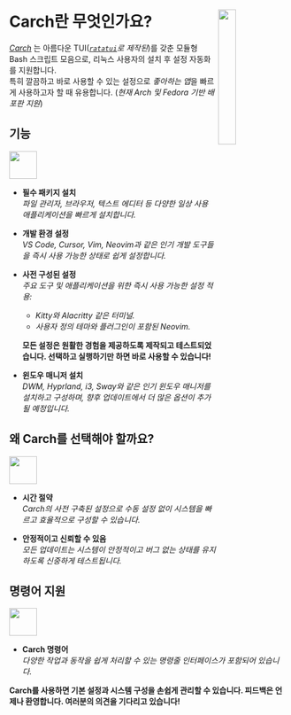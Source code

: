 <h1></h1>
<img
  src="/carch.png"
  width="25%"
  align="right"
 />

<h1>Carch란 무엇인가요?</h1>

*[Carch](https://carch.chalisehari.com.np)* 는 아름다운 TUI(*[`ratatui`](https://github.com/ratatui-org/ratatui)로 제작된*)를 갖춘 모듈형 Bash 스크립트 모음으로, 리눅스 사용자의 설치 후 설정 자동화를 지원합니다.  
특히 깔끔하고 바로 사용할 수 있는 설정으로 *좋아하는 앱*을 빠르게 사용하고자 할 때 유용합니다. (*현재 Arch 및 Fedora 기반 배포판 지원*)

## 기능
<img src="https://img.icons8.com/?size=80&id=vSx5PNyFqTTo&format=png" width="50" /> 

- **필수 패키지 설치**  
  *파일 관리자, 브라우저, 텍스트 에디터 등 다양한 일상 사용 애플리케이션을 빠르게 설치합니다.*  

- **개발 환경 설정**  
  *VS Code, Cursor, Vim, Neovim과 같은 인기 개발 도구들을 즉시 사용 가능한 상태로 쉽게 설정합니다.*  

- **사전 구성된 설정**  
  *주요 도구 및 애플리케이션을 위한 즉시 사용 가능한 설정 적용:*  
  
  - *Kitty와 Alacritty 같은 터미널.*  
  - *사용자 정의 테마와 플러그인이 포함된 Neovim.*  
  
  **모든 설정은 원활한 경험을 제공하도록 제작되고 테스트되었습니다. 선택하고 실행하기만 하면 바로 사용할 수 있습니다!**

- **윈도우 매니저 설치**  
  *DWM, Hyprland, i3, Sway와 같은 인기 윈도우 매니저를 설치하고 구성하며, 향후 업데이트에서 더 많은 옵션이 추가될 예정입니다.*  

## 왜 Carch를 선택해야 할까요?
<img src="https://img.icons8.com/?size=80&id=111409&format=png" width="50" />

- **시간 절약**  
  *Carch의 사전 구축된 설정으로 수동 설정 없이 시스템을 빠르고 효율적으로 구성할 수 있습니다.*

- **안정적이고 신뢰할 수 있음**  
  *모든 업데이트는 시스템이 안정적이고 버그 없는 상태를 유지하도록 신중하게 테스트됩니다.*  

## 명령어 지원 
<img src="https://img.icons8.com/?size=80&id=114423&format=png" width="50" />

- **Carch 명령어**  
  *다양한 작업과 동작을 쉽게 처리할 수 있는 명령줄 인터페이스가 포함되어 있습니다.*  

**Carch를 사용하면 기본 설정과 시스템 구성을 손쉽게 관리할 수 있습니다. 피드백은 언제나 환영합니다. 여러분의 의견을 기다리고 있습니다!**